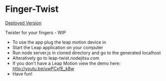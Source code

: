# Finger-Twist

[Deployed Version](http://leap-twist.nodejitsu.com)

Twister for your fingers - WIP

- To use the app plug the leap motion device in
- Start the Leap application on your computer
- Run node server.js in cloned directory and go to the generated localhost
- Alteratively go to leap-twist.nodejitsu.com
- If you don't have a Leap Motion view the demo here: http://youtu.be/uwPCxfE_k8w
- Have fun!

